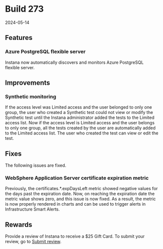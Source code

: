 # Build 273

2024-05-14

## Features

### Azure PostgreSQL flexible server
Instana now automatically discovers and monitors Azure PostgreSQL flexible server. 

## Improvements

### Synthetic monitoring
If the access level was Limited access and the user belonged to only one group, the user who created a Synthetic test could not view or modify the Synthetic test until the Instana administrator added the tests to the Limited access list. Now if the access level is Limited access and the user belongs to only one group, all the tests created by the user are automatically added to the Limited access list. The user who created the test can view or edit the test.

## Fixes
The following issues are fixed.

### WebSphere Application Server certificate expiration metric
Previously, the certificates.*.expDaysLeft metric showed negative values for the days past the expiration date. Now, on reaching the expiration date the metric value shows zero, and this issue is now fixed. As a result, the metric is now properly rendered in charts and can be used to trigger alerts in Infrastructure Smart Alerts.

## Rewards
Provide a review of Instana to receive a $25 Gift Card. To submit your review, go to [Submit review](https://www.g2.com/contributor/instana-an-ibm-company-25-usd-2-reward-link?secure%5Bpage_id%5D=instana-an-ibm-company-25-usd-2-reward-link&secure%5Brewards%5D=true&secure%5Btoken%5D=5f61c4680c043dd462ee268a2e95504e1cec47c239f634889f1a86908d965fa1&utm_source=ibm&utm_medium=CSA&utm_campaign=email).
